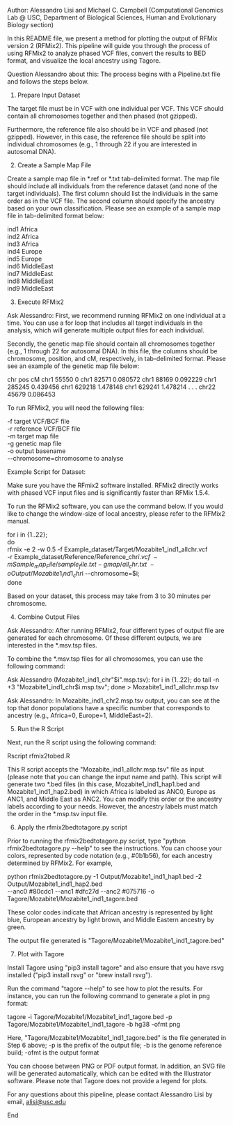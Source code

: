 

Author: Alessandro Lisi and Michael C. Campbell
(Computational Genomics Lab @ USC, Department of Biological Sciences, Human and Evolutionary Biology section)

In this README file, we present a method for plotting the output of RFMix version 2 (RFMix2). This pipeline will guide you through the process of using RFMix2 to analyze phased VCF files, convert the results to BED format, and visualize the local ancestry using Tagore.

Question Alessandro about this: The process begins with a Pipeline.txt file and follows the steps below.

1. Prepare Input Dataset

The target file must be in VCF with one individual per VCF. This VCF should contain all chromosomes together and then phased (not gzipped). 

Furthermore, the reference file also should be in VCF and phased (not gzipped). However, in this case, the reference file should be split into individual chromosomes (e.g., 1 through 22 if you are interested in autosomal DNA).

2. Create a Sample Map File

Create a sample map file in *.ref or *.txt tab-delimited format. The map file should include all individuals from the reference dataset (and none of the target individuals). The first column should list the individuals in the same order as in the VCF file. The second column should specify the ancestry based on your own classification. Please see an example of a sample map file in tab-delimited format below:

ind1	Africa \
ind2	Africa \
ind3	Africa \
ind4	Europe \
ind5	Europe \
ind6	MiddleEast \
ind7	MiddleEast \
ind8	MiddleEast \
ind9	MiddleEast 


3. Execute RFMix2

Ask Alessandro: First, we recommend running RFMix2 on one individual at a time. You can use a for loop that includes all target individuals in the analysis, which will generate multiple output files for each individual.

Secondly, the genetic map file should contain all chromosomes together (e.g., 1 through 22 for autosomal DNA). In this file, the columns should be chromosome, position, and cM, respectively, in tab-delimited format. Please see an example of the genetic map file below:

chr	pos	cM 
chr1	55550	0 
chr1	82571	0.080572 
chr1	88169	0.092229 
chr1	285245	0.439456 
chr1	629218	1.478148
chr1	629241	1.478214
. 
. 
. 
chr22	45679	0.086453

To run RFMix2, you will need the following files:

-f target VCF/BCF file\
-r reference VCF/BCF file\
-m target map file\
-g genetic map file\
-o output basename\
--chromosome=chromosome to analyse
	
Example Script for Dataset:

Make sure you have the RFmix2 software installed. RFMix2 directly works with phased VCF input files and is significantly faster than RFMix 1.5.4.

To run the RFMix2 software, you can use the command below. If you would like to change the window-size of local ancestry, please refer to the RFMix2 manual.

for i in {1..22}; \
do \
rfmix -e 2 -w 0.5 -f Example_dataset/Target/Mozabite1_ind1_allchr.vcf \
-r Example_dataset/Reference/Reference_chr$i.vcf \
-m Sample_map_File/sample_file.txt -g map/all_chr.txt\
-o Output/Mozabite1_ind1_chr$i --chromosome=$i; \
done

Based on your dataset, this process may take from 3 to 30 minutes per chromosome.

4. Combine Output Files

Ask Alessandro: After running RFMix2, four different types of output file are generated for each chromosome. Of these different outputs, we are interested in the *.msv.tsp files. 

To combine the *.msv.tsp files for all chromosomes, you can use the following command:

Ask Alessandro (Mozabite1_ind1_chr"$i".msp.tsv): for i in {1..22}; do tail -n +3 "Mozabite1_ind1_chr$i.msp.tsv"; done > Mozabite1_ind1_allchr.msp.tsv

Ask Alessandro: In Mozabite_ind1_chr2.msp.tsv output, you can see at the top that donor populations have a specific number that corresponds to ancestry (e.g., Africa=0, Europe=1, MiddleEast=2).

5. Run the R Script

Next, run the R script using the following command:

Rscript rfmix2tobed.R

This R script accepts the "Mozabite_ind1_allchr.msp.tsv" file as input (please note that you can change the input name and path). This script will generate two *.bed files (in this case, Mozabite1_ind1_hap1.bed and Mozabite1_ind1_hap2.bed) in which Africa is labeled as ANC0, Europe as ANC1, and Middle East as ANC2. You can modify this order or the ancestry labels according to your needs. However, the ancestry labels must match the order in the *.msp.tsv input file.

6. Apply the rfmix2bedtotagore.py script

Prior to running the rfmix2bedtotagore.py script, type "python rfmix2bedtotagore.py --help" to see the instructions. You can choose your colors, represented by code notation (e.g., #0b1b56), for each ancestry determined by RFMix2. For example,

python rfmix2bedtotagore.py -1 Output/Mozabite1_ind1_hap1.bed -2 Output/Mozabite1_ind1_hap2.bed \
--anc0 #80cdc1 --anc1 #dfc27d --anc2 #075716 -o Tagore/Mozabite1/Mozabite1_ind1_tagore.bed

These color codes indicate that African ancestry is represented by light blue, European ancestry by light brown, and Middle Eastern ancestry by green.

The output file generated is "Tagore/Mozabite1/Mozabite1_ind1_tagore.bed"

7. Plot with Tagore

Install Tagore using "pip3 install tagore" and also ensure that you have rsvg installed ("pip3 install rsvg" or "brew install rsvg").

Run the command "tagore --help" to see how to plot the results. For instance, you can run the following command to generate a plot in png format:

tagore -i Tagore/Mozabite1/Mozabite1_ind1_tagore.bed -p Tagore/Mozabite1/Mozabite1_ind1_tagore -b hg38 -ofmt png

Here, "Tagore/Mozabite1/Mozabite1_ind1_tagore.bed" is the file generated in Step 6 above; -p is the prefix of the output file; -b is the genome reference build; -ofmt is the output format

You can choose between PNG or PDF output format. In addition, an SVG file will be generated automatically, which can be edited with the Illustrator software. Please note that Tagore does not provide a legend for plots.

For any questions about this pipeline, please contact Alessandro Lisi by email, alisi@usc.edu

End






